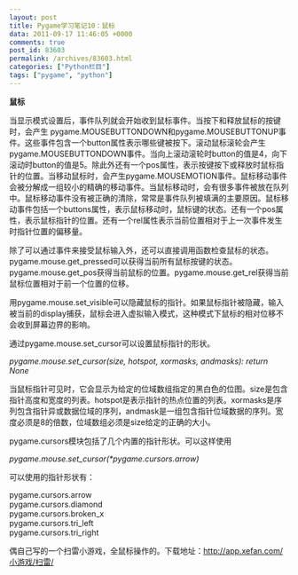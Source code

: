 ```yaml
---
layout: post
title: Pygame学习笔记10：鼠标
data: 2011-09-17 11:46:05 +0000
comments: true
post_id: 83603
permalink: /archives/83603.html
categories: ["Python栏目"]
tags: ["pygame", "python"]
---
```


<strong>鼠标</strong>

当显示模式设置后，事件队列就会开始收到鼠标事件。当按下和释放鼠标的按键时，会产生 pygame.MOUSEBUTTONDOWN和pygame.MOUSEBUTTONUP事件。这些事件包含一个button属性表示哪些键被按下。滚动鼠标滚轮会产生pygame.MOUSEBUTTONDOWN事件。当向上滚动滚轮时button的值是4，向下滚动时button的值是5。除此外还有一个pos属性，表示按键按下或释放时鼠标指针的位置。当移动鼠标时，会产生pygame.MOUSEMOTION事件。鼠标移动事件会被分解成一组较小的精确的移动事件。当鼠标移动时，会有很多事件被放在队列中。鼠标移动事件没有被正确的清除，常常是事件队列被填满的主要原因。鼠标移动事件包括一个buttons属性，表示鼠标移动时，鼠标键的状态。还有一个pos属性，表示鼠标指针的位置。还有一个rel属性表示当前位置相对于上一次事件发生时指针位置的偏移量。

除了可以通过事件来接受鼠标输入外，还可以直接调用函数检查鼠标的状态。pygame.mouse.get_pressed可以获得当前所有鼠标按键的状态。pygame.mouse.get_pos获得当前鼠标的位置。pygame.mouse.get_rel获得当前鼠标位置相对于前一个位置的位移。

用pygame.mouse.set_visible可以隐藏鼠标的指针。如果鼠标指针被隐藏，输入被当前的display捕获，鼠标会进入虚拟输入模式，这种模式下鼠标的相对位移不会收到屏幕边界的影响。

通过pygame.mouse.set_cursor可以设置鼠标指针的形状。

<em>pygame.mouse.set_cursor(size, hotspot, xormasks, andmasks): return None</em>

当鼠标指针可见时，它会显示为给定的位域数组指定的黑白色的位图。size是包含指针高度和宽度的列表。hotspot是表示指针的热点位置的列表。xormasks是序列包含指针异或数据位域的序列，andmask是一组包含指针位域数据的序列。宽度必须是8的倍数，位域数组必须是size给定的正确的大小。

pygame.cursors模块包括了几个内置的指针形状。可以这样使用

<em>pygame.mouse.set_cursor(*pygame.cursors.arrow)</em>

可以使用的指针形状有：

pygame.cursors.arrow  
pygame.cursors.diamond  
pygame.cursors.broken_x  
pygame.cursors.tri_left  
pygame.cursors.tri_right  

偶自己写的一个扫雷小游戏，全鼠标操作的。下载地址：<a href="http://app.xefan.com/小游戏/扫雷/" target="_blank">http://app.xefan.com/小游戏/扫雷/</a>
